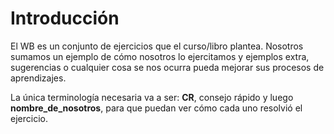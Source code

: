 
# Introducción

El WB es un conjunto de ejercicios que el curso/libro plantea. Nosotros sumamos un ejemplo de cómo nosotros lo ejercitamos y ejemplos extra, sugerencias o cualquier cosa se nos ocurra pueda mejorar sus procesos de aprendizajes.

La única terminología necesaria va a ser: **CR**, consejo rápido y luego **nombre_de_nosotros**, para que puedan ver cómo cada uno resolvió el ejercicio.
